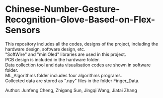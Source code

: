 # Chinese-Number-Gesture-Recognition-Glove-Based-on-Flex-Sensors

This repository includes all the codes, designs of the project, including the hardware design, software design, etc.  
"SoftWire" and "miniOled" libraries are used in this project.  
PCB design is included in the hardware folder.  
Data collection tool and data visualisation codes are shown in software folder.  
ML_Algorithms folder includes four algorithms programs.  
Collected data are stored as ".npy" files in the folder Finger_Data.  
  
Author: Junfeng Cheng, Zhigang Sun, Jingqi Wang, Jiatai Zhang
